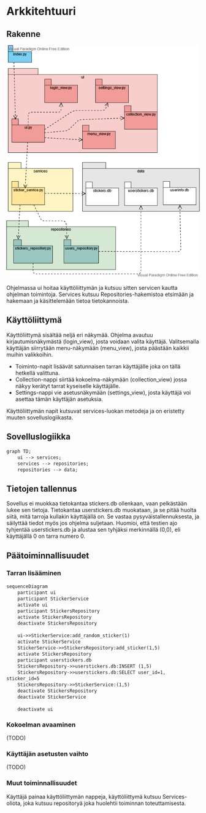 # Arkkitehtuuri

## Rakenne

![rakenne](arkkitehtuuri2.png)

Ohjelmassa ui hoitaa käyttöliittymän ja kutsuu sitten servicen kautta ohjelman toimintoja. Services kutsuu Repositories-hakemistoa etsimään ja hakemaan ja käsittelemään tietoa tietokannoista.

## Käyttöliittymä
Käyttöliittymä sisältää neljä eri näkymää.
Ohjelma avautuu kirjautumisnäkymästä (login_view), josta voidaan valita käyttäjä. Valitsemalla käyttäjän siirrytään menu-näkymään (menu_view), josta päästään kaikkii muihin valikkoihin.
- Toiminto-napit lisäävät satunnaisen tarran käyttäjälle joka on tällä hetkellä valittuna.
- Collection-nappi siirtää kokoelma-näkymään (collection_view) jossa näkyy kerätyt tarrat kyseiselle käyttäjälle.
- Settings-nappi vie asetusnäkymään (settings_view), josta käyttäjä voi asettaa tämän käyttäjän asetuksia.
 
Käyttöliittymän napit kutsuvat services-luokan metodeja ja on eristetty muuten sovelluslogiikasta.

## Sovelluslogiikka

```mermaid
graph TD;
    ui --> services;
    services --> repositories;
    repositories --> data;
```


## Tietojen tallennus

Sovellus ei muokkaa tietokantaa stickers.db ollenkaan, vaan pelkästään lukee sen tietoja. Tietokantaa userstickers.db muokataan, ja se pitää huolta siitä, mitä tarroja kullakin käyttäjällä on. Se vastaa pysyväistallennuksesta, ja säilyttää tiedot myös jos ohjelma suljetaan.
Huomioi, että testien ajo tyhjentää userstickers.db ja alustaa sen tyhjäksi merkinnällä (0,0), eli käyttäjällä 0 on tarra numero 0.

## Päätoiminnallisuudet

### Tarran lisääminen

```mermaid
sequenceDiagram
	participant ui
	participant StickerService
    activate ui
    participant StickersRepository
    activate StickersRepository
    deactivate StickersRepository

    ui->>StickerService:add_random_sticker(1)
    activate StickerService
    StickerService->>StickersRepository:add_sticker(1,5)
    activate StickersRepository
    participant userstickers.db
    StickersRepository->>userstickers.db:INSERT (1,5)
    StickersRepository->>userstickers.db:SELECT user_id=1, sticker_id=5
    StickersRepository->>StickerService:(1,5)
    deactivate StickersRepository
    deactivate StickerService
    
    deactivate ui
```
### Kokoelman avaaminen

(TODO)

### Käyttäjän asetusten vaihto

(TODO)

### Muut toiminnallisuudet
Käyttäjä painaa käyttöliittymän nappeja, käyttöliittymä kutsuu Services-oliota, joka kutsuu repositoryä joka huolehtii toiminnan toteuttamisesta.

